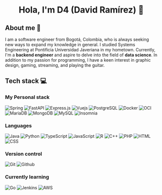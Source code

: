 <h1 align="center"><b>Hola, I'm D4 (David Ramírez) 👋</b></h1>

<h2>About me 🌴</h2>

<p>
  I am a software engineer from Bogotá, Colombia, who is always seeking new ways to expand my knowledge in general. I studied Systems Engineering at Pontificia Universidad Javeriana in my hometown. Currently, I'm a <b>backend engineer</b> and aspire to delve into the field of <b>data science</b>. In addition to my passion for programming, I have a keen interest in graphic design, gaming, streaming, and playing the guitar.
</p> 

<h2>Tech stack 💻</h2>

<h3>My Personal stack</h3>

![Spring](https://img.shields.io/badge/spring-%236DB33F.svg?style=for-the-badge&logo=spring&logoColor=white) ![FastAPI](https://img.shields.io/badge/FastAPI-009688?style=for-the-badge&logo=FastAPI&logoColor=white) ![Express.js](https://img.shields.io/badge/Express.js-404D59?style=for-the-badge&logo=Express) ![Vuejs](https://img.shields.io/badge/Vue.js-35495E?style=for-the-badge&logo=vuedotjs&logoColor=4FC08D) ![PostgreSQL](https://img.shields.io/badge/PostgreSQL-316192?style=for-the-badge&logo=postgresql&logoColor=white) ![Docker](https://img.shields.io/badge/Docker-2496ED?style=for-the-badge&logo=docker&logoColor=white) ![OCI](https://img.shields.io/badge/Oracle_Cloud-F80000?style=for-the-badge&logo=Oracle&logoColor=white) ![MariaDB](https://img.shields.io/badge/MariaDB-01529E?style=for-the-badge&logo=mariadb&logoColor=white) ![MongoDB](https://img.shields.io/badge/MongoDB-4EA94B?style=for-the-badge&logo=mongodb&logoColor=white) ![MySQL](https://img.shields.io/badge/MySQL-4479A1?style=for-the-badge&logo=mysql&logoColor=white) ![Insomnia](https://img.shields.io/badge/Insomnia-4000BF?style=for-the-badge&logo=Insomnia&logoColor=white)

<h3>Languages</h3>

![Java](https://img.shields.io/badge/Java-ED8B00?style=for-the-badge&logo=openjdk&logoColor=white) ![Python](https://img.shields.io/badge/python-3670A0?style=for-the-badge&logo=python&logoColor=white) ![TypeScript](https://img.shields.io/badge/typescript-%23007ACC.svg?style=for-the-badge&logo=typescript&logoColor=white) ![JavaScript](https://img.shields.io/badge/JavaScript-F7DF1E?style=for-the-badge&logo=javascript&logoColor=black) ![R](https://img.shields.io/badge/R-276DC3?style=for-the-badge&logo=r&logoColor=white) ![C++](https://img.shields.io/badge/C%2B%2B-00599C?style=for-the-badge&logo=c%2B%2B&logoColor=white) ![PHP](https://img.shields.io/badge/PHP-777BB4?style=for-the-badge&logo=php&logoColor=white) ![HTML](https://img.shields.io/badge/HTML-E34F26?style=for-the-badge&logo=html5&logoColor=white) ![CSS](https://img.shields.io/badge/CSS-1572B6?&style=for-the-badge&logo=css3&logoColor=white)

<h3>Version control</h3>

![Git](https://img.shields.io/badge/Git-E34F26?style=for-the-badge&logo=git&logoColor=white) ![Github](https://img.shields.io/badge/GitHub-100000?style=for-the-badge&logo=github&logoColor=white)

<h3>Currently learning</h3>

![Go](https://img.shields.io/badge/Go-00ADD8?style=for-the-badge&logo=go&logoColor=white) ![Jenkins](https://img.shields.io/badge/Jenkins-D33833?style=for-the-badge&logo=jenkins&logoColor=white) ![AWS](https://img.shields.io/badge/Amazon_AWS-232F3E?style=for-the-badge&logo=amazon-aws&logoColor=white)
